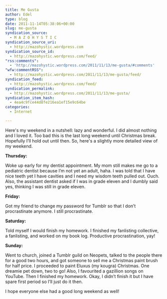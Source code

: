 ```yaml
---
title: Me Gusta
author: Edel
type: blog
date: 2011-11-14T05:38:06+00:00
slug: me-gusta
syndication_source:
  - M A Z O H Y S T I C
syndication_source_uri:
  - http://mazohystic.wordpress.com
syndication_source_id:
  - http://mazohystic.wordpress.com/feed/
"rss:comments":
  - 'http://mazohystic.wordpress.com/2011/11/13/me-gusta/#comments'
"wfw:commentRSS":
  - http://mazohystic.wordpress.com/2011/11/13/me-gusta/feed/
syndication_feed:
  - http://mazohystic.wordpress.com/feed/
syndication_permalink:
  - http://mazohystic.wordpress.com/2011/11/13/me-gusta/
syndication_item_hash:
  - 4ea4c9fce44d8fe216ea1ef15e9c64be
categories:
  - Internet

---
```

Here's my weekend in a nutshell: lazy and wonderful. I did almost nothing and I loved it. Too bad this is the last long weekend until Christmas break. Hopefully I'll hold out until then. So, here's a slightly more detailed view of my weekend.

**Thursday:**
  
Woke up early for my dentist appointment. My mom still makes me go to a pediatric dentist because I’m not yet an adult, haha. I was told that I have nice teeth yet I have cavities and I need my wisdom teeth pulled out. Ouch. Also, the assistant dentist asked if I was in grade eleven and I dumbly said yes, thinking I was still in grade eleven.

**Friday:**
  
Got my friend to change my password for Tumblr so that I don’t procrastinate anymore. I still procrastinate.

**Saturday:**
  
Told myself I would finish my homework. I finished my fanlisting collective, a fanlisting, and worked on my book log. Productive procrastination, yay!

**Sunday:**
  
Went to church, joined a Tumblr guild on Neopets, talked to the people there for a good two hours, and got someone to sell me a Christmas paint brush for half price. I proceeded to paint Eluxus (my kougra) Christmas. One dreamie pet down, two to go! Also, I favourited a gazillion songs on YouTube. Then I finished my homework. Okay, I didn’t finish it but I have spare first period so I’ll just do it then.

I hope everyone else had a good long weekend as well!



